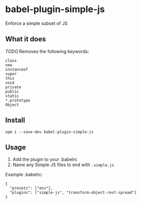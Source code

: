 # babel-plugin-simple-js
Enforce a simple subset of JS

## What it does
*TODO* Removes the following keywords:

```
class
new
instanceof
super
this
void
private
public
static
*.prototype
Object
```



## Install

```
npm i --save-dev babel-plugin-simple-js
```

## Usage

1. Add the plugin to your .babelrc
2. Name any Simple JS files to end with ```.simple.js```

Example .babelrc:

```
{
  "presets": ["env"],
  "plugins": ["simple-js", "transform-object-rest-spread"]
}
```
